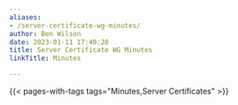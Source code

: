 ```yaml
---
aliases:
- /server-certificate-wg-minutes/
author: Ben Wilson
date: 2023-01-11 17:40:20
title: Server Certificate WG Minutes
linkTitle: Minutes

---
```


{{< pages-with-tags tags="Minutes,Server Certificates" >}}
